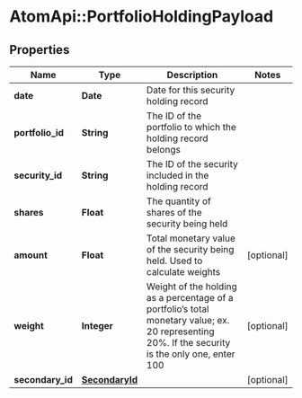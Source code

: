 # AtomApi::PortfolioHoldingPayload

## Properties
Name | Type | Description | Notes
------------ | ------------- | ------------- | -------------
**date** | **Date** | Date for this security holding record | 
**portfolio_id** | **String** | The ID of the portfolio to which the holding record belongs | 
**security_id** | **String** | The ID of the security included in the holding record | 
**shares** | **Float** | The quantity of shares of the security being held | 
**amount** | **Float** | Total monetary value of the security being held. Used to calculate weights | [optional] 
**weight** | **Integer** | Weight of the holding as a percentage of a portfolio’s total monetary value; ex. 20 representing 20%. If the security is the only one, enter 100 | [optional] 
**secondary_id** | [**SecondaryId**](SecondaryId.md) |  | [optional] 


